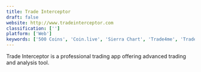```yaml
---
title: Trade Interceptor
draft: false 
website: http://www.tradeinterceptor.com
classification: ['']
platform: ['Web']
keywords: ['500 Coins', 'Coin.live', 'Sierra Chart', 'Trade4me', 'TradeKing', 'eToro']
---
```

Trade Interceptor is a professional trading app offering advanced trading and analysis tool.
